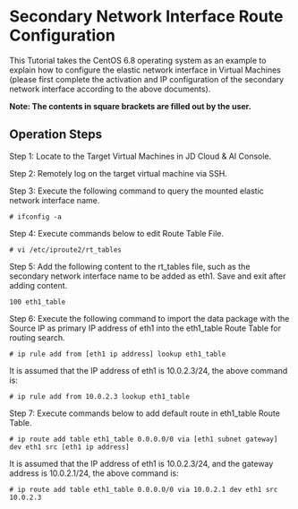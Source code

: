 # Secondary Network Interface Route Configuration

This Tutorial takes the CentOS 6.8 operating system as an example to explain how to configure the elastic network interface in Virtual Machines (please first complete the activation and IP configuration of the secondary network interface according to the above documents).

**Note: The contents in square brackets are filled out by the user.**

## Operation Steps
Step 1: Locate to the Target Virtual Machines in JD Cloud & AI Console.

Step 2: Remotely log on the target virtual machine via SSH.

Step 3: Execute the following command to query the mounted elastic network interface name.

	# ifconfig -a

Step 4: Execute commands below to edit Route Table File.

	# vi /etc/iproute2/rt_tables

Step 5: Add the following content to the rt_tables file, such as the secondary network interface name to be added as eth1. Save and exit after adding content.

	100 eth1_table

Step 6: Execute the following command to import the data package with the Source IP as primary IP address of eth1 into the eth1_table Route Table for routing search.

	# ip rule add from [eth1 ip address] lookup eth1_table

It is assumed that the IP address of eth1 is 10.0.2.3/24, the above command is:

	# ip rule add from 10.0.2.3 lookup eth1_table

Step 7: Execute commands below to add default route in eth1_table Route Table.

	# ip route add table eth1_table 0.0.0.0/0 via [eth1 subnet gateway] dev eth1 src [eth1 ip address]

It is assumed that the IP address of eth1 is 10.0.2.3/24, and the gateway address is 10.0.2.1/24, the above command is:

	# ip route add table eth1_table 0.0.0.0/0 via 10.0.2.1 dev eth1 src 10.0.2.3




